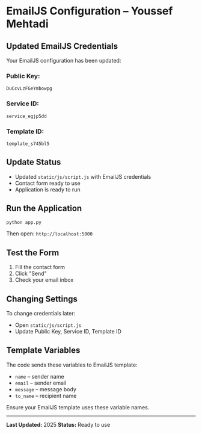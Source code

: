 # EmailJS Configuration – Youssef Mehtadi

## Updated EmailJS Credentials

Your EmailJS configuration has been updated:

### Public Key:

```
DuCcvLzFGeYmbowpg
```

### Service ID:

```
service_egjp5dd
```

### Template ID:

```
template_s745bl5
```

## Update Status

- Updated `static/js/script.js` with EmailJS credentials
- Contact form ready to use
- Application is ready to run

## Run the Application

```bash
python app.py
```

Then open: `http://localhost:5000`

## Test the Form

1. Fill the contact form
2. Click "Send"
3. Check your email inbox

## Changing Settings

To change credentials later:

- Open `static/js/script.js`
- Update Public Key, Service ID, Template ID

## Template Variables

The code sends these variables to EmailJS template:

- `name` – sender name
- `email` – sender email
- `message` – message body
- `to_name` – recipient name

Ensure your EmailJS template uses these variable names.

---

**Last Updated:** 2025
**Status:** Ready to use
